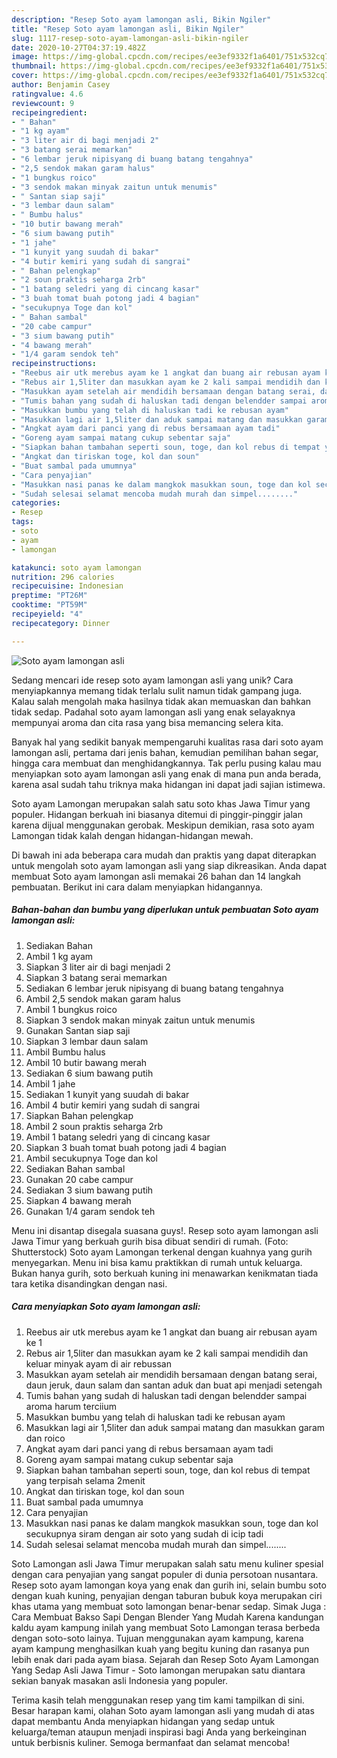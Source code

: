 ```yaml
---
description: "Resep Soto ayam lamongan asli, Bikin Ngiler"
title: "Resep Soto ayam lamongan asli, Bikin Ngiler"
slug: 1117-resep-soto-ayam-lamongan-asli-bikin-ngiler
date: 2020-10-27T04:37:19.482Z
image: https://img-global.cpcdn.com/recipes/ee3ef9332f1a6401/751x532cq70/soto-ayam-lamongan-asli-foto-resep-utama.jpg
thumbnail: https://img-global.cpcdn.com/recipes/ee3ef9332f1a6401/751x532cq70/soto-ayam-lamongan-asli-foto-resep-utama.jpg
cover: https://img-global.cpcdn.com/recipes/ee3ef9332f1a6401/751x532cq70/soto-ayam-lamongan-asli-foto-resep-utama.jpg
author: Benjamin Casey
ratingvalue: 4.6
reviewcount: 9
recipeingredient:
- " Bahan"
- "1 kg ayam"
- "3 liter air di bagi menjadi 2"
- "3 batang serai memarkan"
- "6 lembar jeruk nipisyang di buang batang tengahnya"
- "2,5 sendok makan garam halus"
- "1 bungkus roico"
- "3 sendok makan minyak zaitun untuk menumis"
- " Santan siap saji"
- "3 lembar daun salam"
- " Bumbu halus"
- "10 butir bawang merah"
- "6 sium bawang putih"
- "1 jahe"
- "1 kunyit yang suudah di bakar"
- "4 butir kemiri yang sudah di sangrai"
- " Bahan pelengkap"
- "2 soun praktis seharga 2rb"
- "1 batang seledri yang di cincang kasar"
- "3 buah tomat buah potong jadi 4 bagian"
- "secukupnya Toge dan kol"
- " Bahan sambal"
- "20 cabe campur"
- "3 sium bawang putih"
- "4 bawang merah"
- "1/4 garam sendok teh"
recipeinstructions:
- "Reebus air utk merebus ayam ke 1 angkat dan buang air rebusan ayam ke 1"
- "Rebus air 1,5liter dan masukkan ayam ke 2 kali sampai mendidih dan keluar minyak ayam di air rebussan"
- "Masukkan ayam setelah air mendidih bersamaan dengan batang serai, daun jeruk, daun salam dan santan aduk dan buat api menjadi setengah"
- "Tumis bahan yang sudah di haluskan tadi dengan belendder sampai aroma harum terciium"
- "Masukkan bumbu yang telah di haluskan tadi ke rebusan ayam"
- "Masukkan lagi air 1,5liter dan aduk sampai matang dan masukkan garam dan roico"
- "Angkat ayam dari panci yang di rebus bersamaan ayam tadi"
- "Goreng ayam sampai matang cukup sebentar saja"
- "Siapkan bahan tambahan seperti soun, toge, dan kol rebus di tempat yang terpisah selama 2menit"
- "Angkat dan tiriskan toge, kol dan soun"
- "Buat sambal pada umumnya"
- "Cara penyajian"
- "Masukkan nasi panas ke dalam mangkok masukkan soun, toge dan kol secukupnya siram dengan air soto yang sudah di icip tadi"
- "Sudah selesai selamat mencoba mudah murah dan simpel........"
categories:
- Resep
tags:
- soto
- ayam
- lamongan

katakunci: soto ayam lamongan 
nutrition: 296 calories
recipecuisine: Indonesian
preptime: "PT26M"
cooktime: "PT59M"
recipeyield: "4"
recipecategory: Dinner

---
```



![Soto ayam lamongan asli](https://img-global.cpcdn.com/recipes/ee3ef9332f1a6401/751x532cq70/soto-ayam-lamongan-asli-foto-resep-utama.jpg)

Sedang mencari ide resep soto ayam lamongan asli yang unik? Cara menyiapkannya memang tidak terlalu sulit namun tidak gampang juga. Kalau salah mengolah maka hasilnya tidak akan memuaskan dan bahkan tidak sedap. Padahal soto ayam lamongan asli yang enak selayaknya mempunyai aroma dan cita rasa yang bisa memancing selera kita.

Banyak hal yang sedikit banyak mempengaruhi kualitas rasa dari soto ayam lamongan asli, pertama dari jenis bahan, kemudian pemilihan bahan segar, hingga cara membuat dan menghidangkannya. Tak perlu pusing kalau mau menyiapkan soto ayam lamongan asli yang enak di mana pun anda berada, karena asal sudah tahu triknya maka hidangan ini dapat jadi sajian istimewa.

Soto ayam Lamongan merupakan salah satu soto khas Jawa Timur yang populer. Hidangan berkuah ini biasanya ditemui di pinggir-pinggir jalan karena dijual menggunakan gerobak. Meskipun demikian, rasa soto ayam Lamongan tidak kalah dengan hidangan-hidangan mewah.


Di bawah ini ada beberapa cara mudah dan praktis yang dapat diterapkan untuk mengolah soto ayam lamongan asli yang siap dikreasikan. Anda dapat membuat Soto ayam lamongan asli memakai 26 bahan dan 14 langkah pembuatan. Berikut ini cara dalam menyiapkan hidangannya.

<!--inarticleads1-->

##### Bahan-bahan dan bumbu yang diperlukan untuk pembuatan Soto ayam lamongan asli:

1. Sediakan  Bahan
1. Ambil 1 kg ayam
1. Siapkan 3 liter air di bagi menjadi 2
1. Siapkan 3 batang serai memarkan
1. Sediakan 6 lembar jeruk nipisyang di buang batang tengahnya
1. Ambil 2,5 sendok makan garam halus
1. Ambil 1 bungkus roico
1. Siapkan 3 sendok makan minyak zaitun untuk menumis
1. Gunakan  Santan siap saji
1. Siapkan 3 lembar daun salam
1. Ambil  Bumbu halus
1. Ambil 10 butir bawang merah
1. Sediakan 6 sium bawang putih
1. Ambil 1 jahe
1. Sediakan 1 kunyit yang suudah di bakar
1. Ambil 4 butir kemiri yang sudah di sangrai
1. Siapkan  Bahan pelengkap
1. Ambil 2 soun praktis seharga 2rb
1. Ambil 1 batang seledri yang di cincang kasar
1. Siapkan 3 buah tomat buah potong jadi 4 bagian
1. Ambil secukupnya Toge dan kol
1. Sediakan  Bahan sambal
1. Gunakan 20 cabe campur
1. Sediakan 3 sium bawang putih
1. Siapkan 4 bawang merah
1. Gunakan 1/4 garam sendok teh


Menu ini disantap disegala suasana guys!. Resep soto ayam lamongan asli Jawa Timur yang berkuah gurih bisa dibuat sendiri di rumah. (Foto: Shutterstock) Soto ayam Lamongan terkenal dengan kuahnya yang gurih menyegarkan. Menu ini bisa kamu praktikkan di rumah untuk keluarga. Bukan hanya gurih, soto berkuah kuning ini menawarkan kenikmatan tiada tara ketika disandingkan dengan nasi. 

<!--inarticleads2-->

##### Cara menyiapkan Soto ayam lamongan asli:

1. Reebus air utk merebus ayam ke 1 angkat dan buang air rebusan ayam ke 1
1. Rebus air 1,5liter dan masukkan ayam ke 2 kali sampai mendidih dan keluar minyak ayam di air rebussan
1. Masukkan ayam setelah air mendidih bersamaan dengan batang serai, daun jeruk, daun salam dan santan aduk dan buat api menjadi setengah
1. Tumis bahan yang sudah di haluskan tadi dengan belendder sampai aroma harum terciium
1. Masukkan bumbu yang telah di haluskan tadi ke rebusan ayam
1. Masukkan lagi air 1,5liter dan aduk sampai matang dan masukkan garam dan roico
1. Angkat ayam dari panci yang di rebus bersamaan ayam tadi
1. Goreng ayam sampai matang cukup sebentar saja
1. Siapkan bahan tambahan seperti soun, toge, dan kol rebus di tempat yang terpisah selama 2menit
1. Angkat dan tiriskan toge, kol dan soun
1. Buat sambal pada umumnya
1. Cara penyajian
1. Masukkan nasi panas ke dalam mangkok masukkan soun, toge dan kol secukupnya siram dengan air soto yang sudah di icip tadi
1. Sudah selesai selamat mencoba mudah murah dan simpel........


Soto Lamongan asli Jawa Timur merupakan salah satu menu kuliner spesial dengan cara penyajian yang sangat populer di dunia persotoan nusantara. Resep soto ayam lamongan koya yang enak dan gurih ini, selain bumbu soto dengan kuah kuning, penyajian dengan taburan bubuk koya merupakan ciri khas utama yang membuat soto lamongan benar-benar sedap. Simak Juga : Cara Membuat Bakso Sapi Dengan Blender Yang Mudah Karena kandungan kaldu ayam kampung inilah yang membuat Soto Lamongan terasa berbeda dengan soto-soto lainya. Tujuan menggunakan ayam kampung, karena ayam kampung menghasilkan kuah yang begitu kuning dan rasanya pun lebih enak dari pada ayam biasa. Sejarah dan Resep Soto Ayam Lamongan Yang Sedap Asli Jawa Timur - Soto lamongan merupakan satu diantara sekian banyak masakan asli Indonesia yang populer. 

Terima kasih telah menggunakan resep yang tim kami tampilkan di sini. Besar harapan kami, olahan Soto ayam lamongan asli yang mudah di atas dapat membantu Anda menyiapkan hidangan yang sedap untuk keluarga/teman ataupun menjadi inspirasi bagi Anda yang berkeinginan untuk berbisnis kuliner. Semoga bermanfaat dan selamat mencoba!
